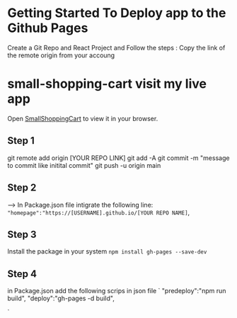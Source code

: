# Getting Started To Deploy app to the Github Pages
Create a Git Repo and React Project and Follow the steps :
Copy the link of the remote origin from your accoung

# small-shopping-cart visit my live app
Open [SmallShoppingCart](https://github.com/bablubambal/small-shopping-cart) to view it in your browser.




## Step 1
git remote add origin [YOUR REPO LINK]
git add -A
git commit -m "message to commit like initital commit"
git push -u origin main


## Step 2

--> In Package.json file intigrate the following line:
`"homepage":"https://[USERNAME].github.io/[YOUR REPO NAME]`,

## Step 3

Install the package in your system
`npm install gh-pages --save-dev`

## Step 4
in Package.json add the following scrips in json file 
` "predeploy":"npm run build",
  "deploy":"gh-pages -d build",

`

